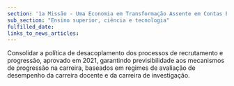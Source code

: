 ```yaml
---
section: '1a Missão - Uma Economia em Transformação Assente em Contas Equilibradas'
sub_section: "Ensino superior, ciência e tecnologia"
fulfilled_date:
links_to_news_articles:
---
```


Consolidar a política de desacoplamento dos processos de recrutamento e progressão, aprovado em 2021, garantindo previsibilidade aos mecanismos de progressão na carreira, baseados em regimes de avaliação de desempenho da carreira docente e da carreira de investigação.